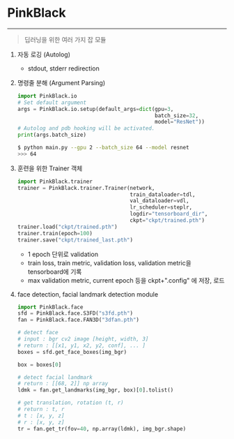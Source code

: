 # PinkBlack #
----
> 딥러닝을 위한 여러 가지 잡 모듈

1. 자동 로깅 (Autolog)
    - stdout, stderr redirection

2. 명령줄 분해 (Argument Parsing)
    ```python
    import PinkBlack.io
    # Set default argument
    args = PinkBlack.io.setup(default_args=dict(gpu=3,
                                                batch_size=32,
                                                model="ResNet"))
    # Autolog and pdb hooking will be activated.
    print(args.batch_size)
    ```
    ```bash
    $ python main.py --gpu 2 --batch_size 64 --model resnet
    >>> 64
    ```

3. 훈련을 위한 Trainer 객체
    ```python
    import PinkBlack.trainer
    trainer = PinkBlack.trainer.Trainer(network, 
                                        train_dataloader=tdl, 
                                        val_dataloader=vdl,
                                        lr_scheduler=steplr,
                                        logdir="tensorboard_dir",
                                        ckpt="ckpt/trained.pth")
    trainer.load("ckpt/trained.pth")
    trainer.train(epoch=100)
    trainer.save("ckpt/trained_last.pth")
    ``` 
    - 1 epoch 단위로 validation
    - train loss, train metric, validation loss, validation metric을 tensorboard에 기록
    - max validation metric, current epoch 등을 ckpt+".config" 에 저장, 로드

4. face detection, facial landmark detection module
    ```python
    import PinkBlack.face
    sfd = PinkBlack.face.S3FD("s3fd.pth")
    fan = PinkBlack.face.FAN3D("3dfan.pth")
    
    # detect face
    # input : bgr cv2 image [height, width, 3]
    # return : [[x1, y1, x2, y2, conf], ... ]
    boxes = sfd.get_face_boxes(img_bgr)
    
    box = boxes[0]
    
    # detect facial landmark
    # return : [[68, 2]] np array
    ldmk = fan.get_landmarks(img_bgr, box)[0].tolist()
    
    # get translation, rotation (t, r)
    # return : t, r
    # t : [x, y, z]
    # r : [x, y, z]
    tr = fan.get_tr(fov=40, np.array(ldmk), img_bgr.shape)
    ```